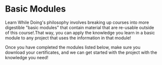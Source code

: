 # Basic Modules

Learn While Doing's philosophy involves breaking up courses into more digestible "basic modules" that contain material that are re-usable outside of this course!.That way, you can apply the knowledge you learn in a basic module to any project that uses the information in that module!

Once you have completed the modules listed below, make sure you download your certificates, and we can get started with the project with the knowledge you need!



